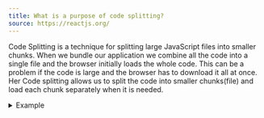 ```yaml
---
title: What is a purpose of code splitting?
source: https://reactjs.org/
---
```


Code Splitting is a technique for splitting large JavaScript files into smaller chunks. When we bundle our application we combine all the code into a single file and the browser initially loads the whole code. This can be a problem if the code is large and the browser has to download it all at once. Her Code splitting allows us to split the code into smaller chunks(file) and load each chunk separately when it is needed.

<details>
<summary>Example</summary>

```jsx
const ChildComponent = React.lazy(() => import('./ChildComponent'))

const App = () => (
	<React.Suspense fallback={<div>Loading...</div>}>
		<ChildComponent />
	</React.Suspense>
)
```

<details>

